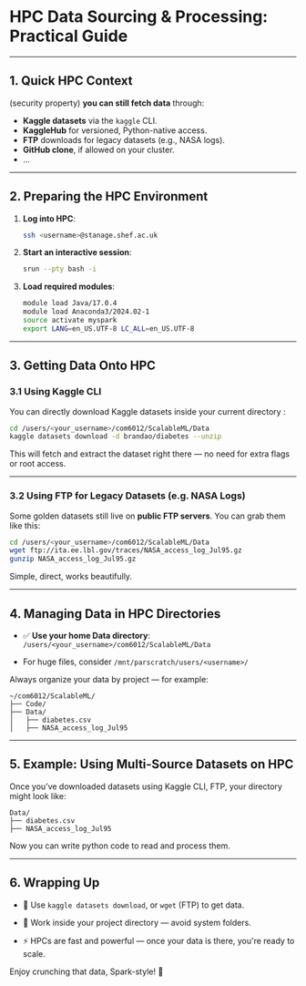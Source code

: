 
# **HPC Data Sourcing & Processing: Practical Guide**

---

## 1. Quick HPC Context

(security property) 
**you can still fetch data** through:

- **Kaggle datasets** via the `kaggle` CLI.
- **KaggleHub** for versioned, Python-native access.
- **FTP** downloads for legacy datasets (e.g., NASA logs).
- **GitHub clone**, if allowed on your cluster.
- ...

---

## 2. Preparing the HPC Environment

1. **Log into HPC**:
   ```bash
   ssh <username>@stanage.shef.ac.uk
   ```

2. **Start an interactive session**:
    
    ```bash
    srun --pty bash -i
    ```
    
3. **Load required modules**:
    
    ```bash
    module load Java/17.0.4
    module load Anaconda3/2024.02-1
    source activate myspark
    export LANG=en_US.UTF-8 LC_ALL=en_US.UTF-8
    ```
    

---

## 3. Getting Data Onto HPC

### 3.1 Using Kaggle CLI

You can directly download Kaggle datasets inside your current directory :

```bash
cd /users/<your_username>/com6012/ScalableML/Data
kaggle datasets download -d brandao/diabetes --unzip
```

This will fetch and extract the dataset right there — no need for extra flags or root access.

---

### 3.2 Using FTP for Legacy Datasets (e.g. NASA Logs)

Some golden datasets still live on **public FTP servers**. You can grab them like this:

```bash
cd /users/<your_username>/com6012/ScalableML/Data
wget ftp://ita.ee.lbl.gov/traces/NASA_access_log_Jul95.gz
gunzip NASA_access_log_Jul95.gz
```

Simple, direct, works beautifully.

---

## 4. Managing Data in HPC Directories

- ✅ **Use your home Data directory**: `/users/<your_username>/com6012/ScalableML/Data`
    
- For huge files, consider `/mnt/parscratch/users/<username>/`
    

Always organize your data by project — for example:

```
~/com6012/ScalableML/
├── Code/
├── Data/
│   ├── diabetes.csv
│   ├── NASA_access_log_Jul95
```

---

## 5. Example: Using Multi-Source Datasets on HPC

Once you’ve downloaded datasets using Kaggle CLI, FTP, your directory might look like:

```
Data/
├── diabetes.csv
├── NASA_access_log_Jul95
```

Now you can write python code to read and process them.

---

## 6. Wrapping Up

- 💾 Use `kaggle datasets download`, or `wget` (FTP) to get data.
    
- 🧠 Work inside your project directory — avoid system folders.
    
- ⚡ HPCs are fast and powerful — once your data is there, you're ready to scale.
    

Enjoy crunching that data, Spark-style! 🚀
